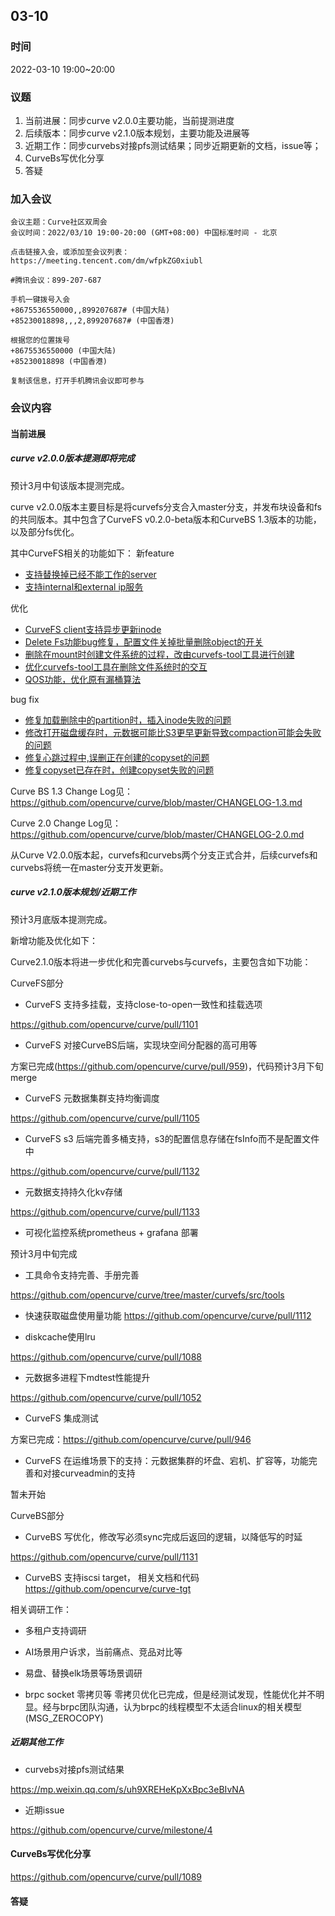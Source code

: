 ## 03-10
### **时间**

2022-03-10 19:00~20:00

### **议题**

1. 当前进展：同步curve v2.0.0主要功能，当前提测进度
2. 后续版本：同步curve v2.1.0版本规划，主要功能及进展等
3. 近期工作：同步curvebs对接pfs测试结果；同步近期更新的文档，issue等；
4. CurveBs写优化分享
5. 答疑

### **加入会议**

```
会议主题：Curve社区双周会
会议时间：2022/03/10 19:00-20:00 (GMT+08:00) 中国标准时间 - 北京

点击链接入会，或添加至会议列表：
https://meeting.tencent.com/dm/wfpkZG0xiubl

#腾讯会议：899-207-687

手机一键拨号入会
+8675536550000,,899207687# (中国大陆)
+85230018898,,,2,899207687# (中国香港)

根据您的位置拨号
+8675536550000 (中国大陆)
+85230018898 (中国香港)

复制该信息，打开手机腾讯会议即可参与
```

### **会议内容**

#### 当前进展

##### curve v2.0.0版本提测即将完成

预计3月中旬该版本提测完成。

curve v2.0.0版本主要目标是将curvefs分支合入master分支，并发布块设备和fs的共同版本。其中包含了CurveFS v0.2.0-beta版本和CurveBS 1.3版本的功能，以及部分fs优化。

其中CurveFS相关的功能如下：
新feature

- [支持替换掉已经不能工作的server](https://github.com/opencurve/curve/pull/954)
- [支持internal和external ip服务](https://github.com/opencurve/curve/issues/973)

优化

- [CurveFS client支持异步更新inode](https://github.com/opencurve/curve/pull/1020)
- [Delete Fs功能bug修复，配置文件关掉批量删除object的开关](https://github.com/opencurve/curve/pull/997)
- [删除在mount时创建文件系统的过程，改由curvefs-tool工具进行创建](https://github.com/opencurve/curve/pull/899)
- [优化curvefs-tool工具在删除文件系统时的交互](https://github.com/opencurve/curve/issues/843)
- [QOS功能，优化原有漏桶算法](https://github.com/opencurve/curve/pull/1045)

bug fix

- [修复加载删除中的partition时，插入inode失败的问题](https://github.com/opencurve/curve/pull/997)
- [修改打开磁盘缓存时，元数据可能比S3更早更新导致compaction可能会失败的问题](https://github.com/opencurve/curve/pull/1006)
- [修复心跳过程中,误删正在创建的copyset的问题](https://github.com/opencurve/curve/pull/1011)
- [修复copyset已存在时，创建copyset失败的问题](https://github.com/opencurve/curve/pull/1002)

Curve BS 1.3 Change Log见： https://github.com/opencurve/curve/blob/master/CHANGELOG-1.3.md

Curve 2.0 Change Log见：https://github.com/opencurve/curve/blob/master/CHANGELOG-2.0.md

从Curve V2.0.0版本起，curvefs和curvebs两个分支正式合并，后续curvefs和curvebs将统一在master分支开发更新。

##### curve v2.1.0版本规划/近期工作

预计3月底版本提测完成。

新增功能及优化如下：

Curve2.1.0版本将进一步优化和完善curvebs与curvefs，主要包含如下功能：

CurveFS部分

- CurveFS 支持多挂载，支持close-to-open一致性和挂载选项

https://github.com/opencurve/curve/pull/1101

- CurveFS 对接CurveBS后端，实现块空间分配器的高可用等

方案已完成(https://github.com/opencurve/curve/pull/959)，代码预计3月下旬merge

- CurveFS 元数据集群支持均衡调度

https://github.com/opencurve/curve/pull/1105

- CurveFS s3 后端完善多桶支持，s3的配置信息存储在fsInfo而不是配置文件中

https://github.com/opencurve/curve/pull/1132

- 元数据支持持久化kv存储

https://github.com/opencurve/curve/pull/1133

- 可视化监控系统prometheus + grafana 部署

预计3月中旬完成

- 工具命令支持完善、手册完善

https://github.com/opencurve/curve/tree/master/curvefs/src/tools


- 快速获取磁盘使用量功能
https://github.com/opencurve/curve/pull/1112

- diskcache使用lru

https://github.com/opencurve/curve/pull/1088

- 元数据多进程下mdtest性能提升

https://github.com/opencurve/curve/pull/1052

- CurveFS 集成测试

方案已完成：https://github.com/opencurve/curve/pull/946

- CurveFS 在运维场景下的支持：元数据集群的坏盘、宕机、扩容等，功能完善和对接curveadmin的支持

暂未开始

CurveBS部分

- CurveBS 写优化，修改写必须sync完成后返回的逻辑，以降低写的时延

https://github.com/opencurve/curve/pull/1131

- CurveBS 支持iscsi target， 相关文档和代码 https://github.com/opencurve/curve-tgt

相关调研工作：

- 多租户支持调研
- AI场景用户诉求，当前痛点、竞品对比等
- 易盘、替换elk场景等场景调研

- brpc socket 零拷贝等
零拷贝优化已完成，但是经测试发现，性能优化并不明显。经与brpc团队沟通，认为brpc的线程模型不太适合linux的相关模型(MSG_ZEROCOPY)

##### 近期其他工作

- curvebs对接pfs测试结果

https://mp.weixin.qq.com/s/uh9XREHeKpXxBpc3eBIvNA

- 近期issue

https://github.com/opencurve/curve/milestone/4


#### CurveBs写优化分享

https://github.com/opencurve/curve/pull/1089

#### 答疑
